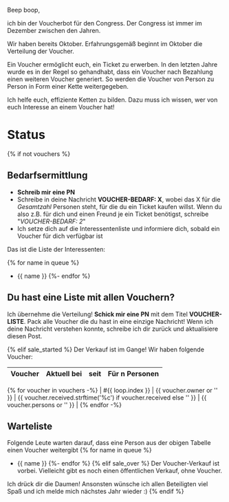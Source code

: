 Beep boop,

ich bin der Voucherbot für den Congress. Der Congress ist immer im Dezember zwischen den Jahren.

Wir haben bereits Oktober. Erfahrungsgemäß beginnt im Oktober die Verteilung der Voucher.

Ein Voucher ermöglicht euch, ein Ticket zu erwerben. In den letzten Jahre wurde es in der Regel so gehandhabt, dass ein Voucher nach Bezahlung einen weiteren Voucher generiert. So werden die Voucher von Person zu Person in Form einer Kette weitergegeben.

Ich helfe euch, effiziente Ketten zu bilden. Dazu muss ich wissen, wer von euch Interesse an einem Voucher hat!

# Status

{% if not vouchers %}

## Bedarfsermittlung

- **Schreib mir eine PN**
- Schreibe in deine Nachricht **VOUCHER-BEDARF: X**, wobei das X für die *Gesamtzahl* Personen steht, für die du ein Ticket kaufen willst.
  Wenn du also z.B. für dich und einen Freund je ein Ticket benötigst, schreibe "*VOUCHER-BEDARF: 2*"
- Ich setze dich auf die Interessentenliste und informiere dich, sobald ein Voucher für dich verfügbar ist

Das ist die Liste der Interessenten:

{% for name in queue %}
  - {{ name }}
{%- endfor %}

## Du hast eine Liste mit allen Vouchern?

Ich übernehme die Verteilung! **Schick mir eine PN** mit dem Titel **VOUCHER-LISTE**.
Pack alle Voucher die du hast in eine einzige Nachricht!
Wenn ich deine Nachricht verstehen konnte, schreibe ich dir zurück und aktualisiere diesen Post.

{% elif sale_started %}
Der Verkauf ist im Gange! Wir haben folgende Voucher:

| Voucher | Aktuell bei | seit | Für n Personen |
| ------- | ----------- | ---- | -------------- |
{% for voucher in vouchers -%}
| #{{ loop.index }} | {{ voucher.owner or '' }} | {{ voucher.received.strftime('%c') if voucher.received else '' }} | {{ voucher.persons or '' }} |
{% endfor -%}

## Warteliste

Folgende Leute warten darauf, dass eine Person aus der obigen Tabelle einen Voucher weitergibt
{% for name in queue %}
  - {{ name }}
{%- endfor %}
{% elif sale_over %}
Der Voucher-Verkauf ist vorbei. Vielleicht gibt es noch einen öffentlichen Verkauf, ohne Voucher.

Ich drück dir die Daumen! Ansonsten wünsche ich allen Beteiligten viel Spaß und ich melde mich nächstes Jahr wieder :)
{% endif %}
